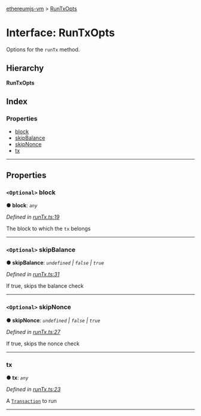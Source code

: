 [ethereumjs-vm](../README.md) > [RunTxOpts](../interfaces/runtxopts.md)

# Interface: RunTxOpts

Options for the `runTx` method.

## Hierarchy

**RunTxOpts**

## Index

### Properties

* [block](runtxopts.md#block)
* [skipBalance](runtxopts.md#skipbalance)
* [skipNonce](runtxopts.md#skipnonce)
* [tx](runtxopts.md#tx)

---

## Properties

<a id="block"></a>

### `<Optional>` block

**● block**: *`any`*

*Defined in [runTx.ts:19](https://github.com/ethereumjs/ethereumjs-vm/blob/5938d6a/lib/runTx.ts#L19)*

The block to which the `tx` belongs

___
<a id="skipbalance"></a>

### `<Optional>` skipBalance

**● skipBalance**: *`undefined` \| `false` \| `true`*

*Defined in [runTx.ts:31](https://github.com/ethereumjs/ethereumjs-vm/blob/5938d6a/lib/runTx.ts#L31)*

If true, skips the balance check

___
<a id="skipnonce"></a>

### `<Optional>` skipNonce

**● skipNonce**: *`undefined` \| `false` \| `true`*

*Defined in [runTx.ts:27](https://github.com/ethereumjs/ethereumjs-vm/blob/5938d6a/lib/runTx.ts#L27)*

If true, skips the nonce check

___
<a id="tx"></a>

###  tx

**● tx**: *`any`*

*Defined in [runTx.ts:23](https://github.com/ethereumjs/ethereumjs-vm/blob/5938d6a/lib/runTx.ts#L23)*

A [`Transaction`](https://github.com/ethereum/ethereumjs-tx) to run

___

